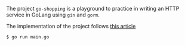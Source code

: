 The project `go-shopping` is a playground to practice in writing an HTTP service in GoLang using `gin` and `gorm`.

The implementation of the project follows [this article](https://blog.logrocket.com/how-to-build-a-rest-api-with-golang-using-gin-and-gorm/)

```
$ go run main.go
```
